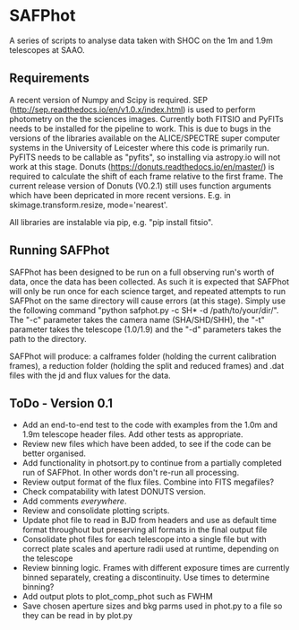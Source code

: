 # SAFPhot

A series of scripts to analyse data taken with SHOC on the 1m and 1.9m telescopes at SAAO. 

## Requirements

A recent version of Numpy and Scipy is required. SEP (http://sep.readthedocs.io/en/v1.0.x/index.html) is used to perform photometry on the the sciences images. Currently both FITSIO and PyFITs needs to be installed for the pipeline to work. This is due to bugs in the versions of the libraries available on the ALICE/SPECTRE super computer systems in the University of Leicester where this code is primarily run. PyFITS needs to be callable as "pyfits", so installing via astropy.io will not work at this stage. Donuts (https://donuts.readthedocs.io/en/master/) is required to calculate the shift of each frame relative to the first frame. The current release version of Donuts (V0.2.1) still uses function arguments which have been depricated in more recent versions. E.g. in skimage.transform.resize, mode='nearest'.

All libraries are instalable via pip, e.g. "pip install fitsio". 

## Running SAFPhot

SAFPhot has been designed to be run on a full observing run's worth of data, once the data has been collected. As such it is expected that SAFPhot will only be run once for each science target, and repeated attempts to run SAFPhot on the same directory will cause errors (at this stage). Simply use the following command "python safphot.py -c SH* -d /path/to/your/dir/". 
The "-c" parameter takes the camera name (SHA/SHD/SHH), the "-t" parameter takes the telescope (1.0/1.9) and the "-d" parameters takes the path to the directory. 

SAFPhot will produce: a calframes folder (holding the current calibration frames), a reduction folder (holding the split and reduced frames) and .dat files with the jd and flux values for the data. 


## ToDo - Version 0.1 

- Add an end-to-end test to the code with examples from the 1.0m and 1.9m telescope header files. Add other tests as appropriate. 
- Review new files which have been added, to see if the code can be better organised. 
- Add functionality in photsort.py to continue from a partially completed run of SAFPhot. In other words don't re-run all processing.
- Review output format of the flux files. Combine into FITS megafiles? 
- Check compatability with latest DONUTS version. 
- Add comments _everywhere_. 
- Review and consolidate plotting scripts. 
- Update phot file to read in BJD from headers and use as default time format
  throughout but preserving all formats in the final output file
- Consolidate phot files for each telescope into a single file but with correct 
  plate scales and aperture radii used at runtime, depending on the telescope
- Review binning logic. Frames with different exposure times are currently
  binned separately, creating a discontinuity. Use times to determine binning?
- Add output plots to plot_comp_phot such as FWHM
- Save chosen aperture sizes and bkg parms used in phot.py to a file so they can be read in by plot.py
